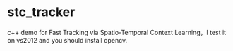 # stc_tracker
c++ demo for Fast Tracking via Spatio-Temporal Context Learning，I test it on 
vs2012 and you should install opencv.
